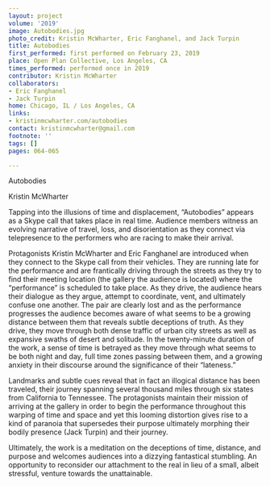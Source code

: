 ```yaml
---
layout: project
volume: '2019'
image: Autobodies.jpg
photo_credit: Kristin McWharter, Eric Fanghanel, and Jack Turpin
title: Autobodies
first_performed: first performed on February 23, 2019
place: Open Plan Collective, Los Angeles, CA
times_performed: performed once in 2019
contributor: Kristin McWharter
collaborators:
- Eric Fanghanel
- Jack Turpin
home: Chicago, IL / Los Angeles, CA
links:
- kristinmcwharter.com/autobodies
contact: kristinmcwharter@gmail.com
footnote: ''
tags: []
pages: 064-065

---
```


Autobodies

Kristin McWharter

Tapping into the illusions of time and displacement, “Autobodies” appears as a Skype call that takes place in real time. Audience members witness an evolving narrative of travel, loss, and disorientation as they connect via telepresence to the performers who are racing to make their arrival.

Protagonists Kristin McWharter and Eric Fanghanel are introduced when they connect to the Skype call from their vehicles. They are running late for the performance and are frantically driving through the streets as they try to find their meeting location (the gallery the audience is located) where the “performance” is scheduled to take place. As they drive, the audience hears their dialogue as they argue, attempt to coordinate, vent, and ultimately confuse one another. The pair are clearly lost and as the performance progresses the audience becomes aware of what seems to be a growing distance between them that reveals subtle deceptions of truth. As they drive, they move through both dense traffic of urban city streets as well as expansive swaths of desert and solitude. In the twenty-minute duration of the work, a sense of time is betrayed as they move through what seems to be both night and day, full time zones passing between them, and a growing anxiety in their discourse around the significance of their “lateness.”

Landmarks and subtle cues reveal that in fact an illogical distance has been traveled, their journey spanning several thousand miles through six states from California to Tennessee. The protagonists maintain their mission of arriving at the gallery in order to begin the performance throughout this warping of time and space and yet this looming distortion gives rise to a kind of paranoia that supersedes their purpose ultimately morphing their bodily presence (Jack Turpin) and their journey.

Ultimately, the work is a meditation on the deceptions of time, distance, and purpose and welcomes audiences into a dizzying fantastical stumbling. An opportunity to reconsider our attachment to the real in lieu of a small, albeit stressful, venture towards the unattainable.
